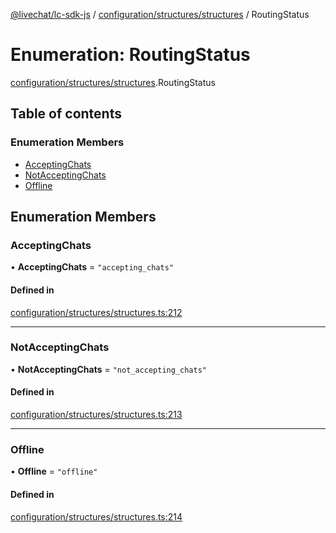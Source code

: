 [@livechat/lc-sdk-js](../README.md) / [configuration/structures/structures](../modules/configuration_structures_structures.md) / RoutingStatus

# Enumeration: RoutingStatus

[configuration/structures/structures](../modules/configuration_structures_structures.md).RoutingStatus

## Table of contents

### Enumeration Members

- [AcceptingChats](configuration_structures_structures.RoutingStatus.md#acceptingchats)
- [NotAcceptingChats](configuration_structures_structures.RoutingStatus.md#notacceptingchats)
- [Offline](configuration_structures_structures.RoutingStatus.md#offline)

## Enumeration Members

### AcceptingChats

• **AcceptingChats** = ``"accepting_chats"``

#### Defined in

[configuration/structures/structures.ts:212](https://github.com/livechat/lc-sdk-js/blob/8462be9/src/configuration/structures/structures.ts#L212)

___

### NotAcceptingChats

• **NotAcceptingChats** = ``"not_accepting_chats"``

#### Defined in

[configuration/structures/structures.ts:213](https://github.com/livechat/lc-sdk-js/blob/8462be9/src/configuration/structures/structures.ts#L213)

___

### Offline

• **Offline** = ``"offline"``

#### Defined in

[configuration/structures/structures.ts:214](https://github.com/livechat/lc-sdk-js/blob/8462be9/src/configuration/structures/structures.ts#L214)

